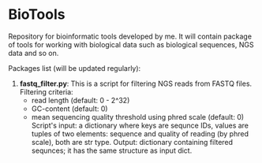 # BioTools

 Repository for bioinformatic tools developed by me.
 It will contain package of tools for working with biological data such as
biological sequences, NGS data and so on.

 Packages list (will be updated regularly):
 
 1. **fastq_filter.py**:
      This is a script for filtering NGS reads from FASTQ files. Filtering criteria:
      - read length (default: 0 - 2^32)
      - GC-content (default: 0)
      - mean sequencing quality threshold using phred scale (default: 0)
      Script's input: a dictionary where keys are sequnce IDs, values are tuples
      of two elements: sequence and quality of reading (by phred scale), both are str type.
      Output: dictionary containing filtered sequnces; it has the same structure as input dict. 
